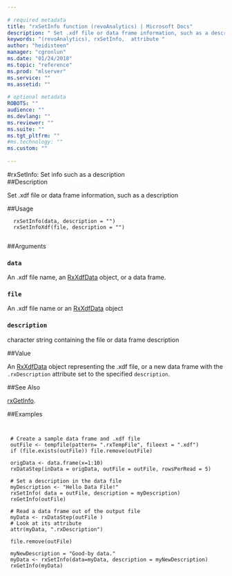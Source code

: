 ```yaml
--- 
 
# required metadata 
title: "rxSetInfo function (revoAnalytics) | Microsoft Docs" 
description: " Set .xdf file or data frame information, such as a description " 
keywords: "(revoAnalytics), rxSetInfo,  attribute " 
author: "heidisteen" 
manager: "cgronlun" 
ms.date: "01/24/2018" 
ms.topic: "reference" 
ms.prod: "mlserver" 
ms.service: "" 
ms.assetid: "" 
 
# optional metadata 
ROBOTS: "" 
audience: "" 
ms.devlang: "" 
ms.reviewer: "" 
ms.suite: "" 
ms.tgt_pltfrm: "" 
#ms.technology: "" 
ms.custom: "" 
 
--- 
```

 
 
 #rxSetInfo:  Set info such as a description  
 ##Description
 
Set .xdf file or data frame information, such as a description
 
 
 ##Usage

```   
  rxSetInfo(data, description = "")
  rxSetInfoXdf(file, description = "")
 
```
 
 
 ##Arguments

   
    
 ### `data`
  An .xdf file name, an [RxXdfData](RxXdfData.md) object, or a data frame.  
  
    
 ### `file`
  An .xdf file name or an [RxXdfData](RxXdfData.md) object  
  
  
  
 ### `description`
  character string containing the file or data frame description  
  
 
 
 ##Value
 
An [RxXdfData](RxXdfData.md) object representing the .xdf file, or a new
data frame with the `.rxDescription` attribute set to the
specified `description`.
 
 ##See Also
 
[rxGetInfo](rxGetInfoXdf.md).
   
 
 ##Examples

 ```
   
   
  # Create a sample data frame and .xdf file
  outFile <- tempfile(pattern= ".rxTempFile", fileext = ".xdf")
  if (file.exists(outFile)) file.remove(outFile)
        
  origData <- data.frame(x=1:10)
  rxDataStep(inData = origData, outFile = outFile, rowsPerRead = 5)
      
  # Set a description in the data file
  myDescription <- "Hello Data File!"
  rxSetInfo( data = outFile, description = myDescription)
  rxGetInfo(outFile)
      
  # Read a data frame out of the output file    
  myData <- rxDataStep(outFile )
  # Look at its attribute
  attr(myData, ".rxDescription")    
        
  file.remove(outFile)
      
  myNewDescription = "Good-by data."
  myData <- rxSetInfo(data=myData, description = myNewDescription)
  rxGetInfo(myData)
  
 
```
 
 
 
 
